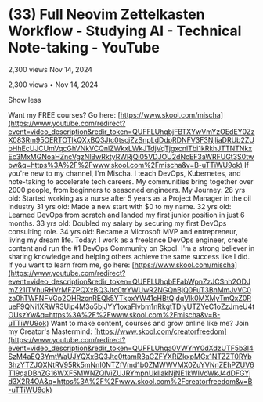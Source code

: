 

# (33) Full Neovim Zettelkasten Workflow - Studying AI - Technical Note-taking - YouTube


2,300 views Nov 14, 2024

2,300 views • Nov 14, 2024

Show less

Want my FREE courses? Go here: [https://www.skool.com/mischa](https://www.youtube.com/redirect?event=video_description&redir_token=QUFFLUhqbjFBTXYwVmYzOEdEY0ZzX083Rm95OERTOTlkQXxBQ3Jtc0tscjZzSnpLdDdpRDNFV3F3NjliaDRUb2ZUbHhEcUJCUmVqcGhVNkVCQnlZWkxLWkJTdjVqTjgxcnlTbi1kRkhJTTNTNkxEc3MxMGNoaHZncVgzNlBwRktyRWRjQi05VDJOU2dNcEF3aWRFUGt3S0twbw&q=https%3A%2F%2Fwww.skool.com%2Fmischa&v=B-uTTiWU9ok) If you're new to my channel, I'm Mischa. I teach DevOps, Kubernetes, and note-taking to accelerate tech careers. My communities bring together over 2000 people, from beginners to seasoned engineers. My Journey: 28 yrs old: Started working as a nurse after 5 years as a Project Manager in the oil industry 31 yrs old: Made a new start with $0 to my name. 32 yrs old: Learned DevOps from scratch and landed my first junior position in just 6 months. 33 yrs old: Doubled my salary by securing my first DevOps consulting role. 34 yrs old: Became a Microsoft MVP and entrepreneur, living my dream life. Today: I work as a freelance DevOps engineer, create content and run the #1 DevOps Community on Skool. I'm a strong believer in sharing knowledge and helping others achieve the same success like I did. If you want to learn from me, go here: [https://www.skool.com/mischa](https://www.youtube.com/redirect?event=video_description&redir_token=QUFFLUhqbEFabWpnZzJCSnh2ODJmZ21lTVhuRHVrMFZPQXxBQ3Jtc0trYWUwR2NGQnBjQ0FuT3BnMmJvVC0za0hTWFNFVGp2OHRzcnREQk5YTkpxYW41cHBtQjdqVlk0MXMyTmQxZ0RueF9QNi1XRWR3Ulp4M3o5bjJYY1oxaFlvbm1nRkgtTDIyUTZYeC1oZzJmeU4tOUszYw&q=https%3A%2F%2Fwww.skool.com%2Fmischa&v=B-uTTiWU9ok) Want to make content, courses and grow online like me? Join my Creator's Mastermind: [https://www.skool.com/creatorfreedom](https://www.youtube.com/redirect?event=video_description&redir_token=QUFFLUhqa0VWYnY0dXdzUTF5b3l4SzM4aEQ3YmtWaUJYQXxBQ3Jtc0ttamR3aGZFYXRiZkxpMGx1NTZZT0RYb3hzYTZJQXNtRV95Rk5mNnI0NTZfVmd1b0ZMWWVMX0ZuYVNnZEhPZUV6T19qaDBhZG16WXF5MWNZQlViZUJRYmpnUkllakNjNE1kWlVoWkJ4dDFGYjd3X2R4OA&q=https%3A%2F%2Fwww.skool.com%2Fcreatorfreedom&v=B-uTTiWU9ok)
